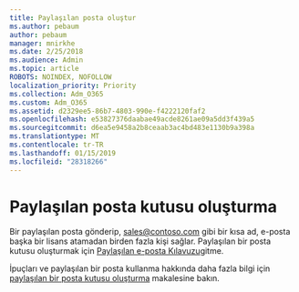 ```yaml
---
title: Paylaşılan posta oluştur
ms.author: pebaum
author: pebaum
manager: mnirkhe
ms.date: 2/25/2018
ms.audience: Admin
ms.topic: article
ROBOTS: NOINDEX, NOFOLLOW
localization_priority: Priority
ms.collection: Adm_O365
ms.custom: Adm_O365
ms.assetid: d2329ee5-86b7-4803-990e-f4222120faf2
ms.openlocfilehash: e53827376daabae49acde8261ae09a5dd3f439a5
ms.sourcegitcommit: d6ea5e9458a2b8ceaab3ac4bd483e1130b9a398a
ms.translationtype: MT
ms.contentlocale: tr-TR
ms.lasthandoff: 01/15/2019
ms.locfileid: "28318266"
---
```

# <a name="create-a-shared-mailbox"></a>Paylaşılan posta kutusu oluşturma

Bir paylaşılan posta gönderip, sales@contoso.com gibi bir kısa ad, e-posta başka bir lisans atamadan birden fazla kişi sağlar. Paylaşılan bir posta kutusu oluşturmak için [Paylaşılan e-posta Kılavuzu](https://portal.office.com/adminportal/home)gitme.
  
İpuçları ve paylaşılan bir posta kullanma hakkında daha fazla bilgi için [paylaşılan bir posta kutusu oluşturma](https://support.office.com/en-us/article/Create-a-shared-mailbox-871a246d-3acd-4bba-948e-5de8be0544c9) makalesine bakın. 
  

